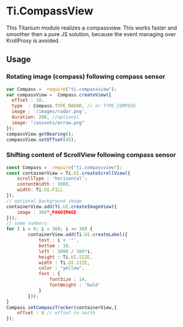 # Ti.CompassView

This Titanium module realizes a compassview. This works faster and smoother then a pure JS solution, because the event managing over KrollProxy is avoided.
 
 ## Usage
 
 ### Rotating image (compass) following compass sensor
 
 ```javascript
 var Compass =  require("ti.compassview"); 
 var compassView =  Compass.createView({
   offset : 10,
   type  : Compass.TYPE_RADAR, // or TYPE_COMPASS
   image : '/images/radar.png',
   duration: 200, //optional
   image: "/asssets/arrow.png"
 });
 compassView.getBearing();
 compassView.setOffset(45); 
```

### Shifting content of ScrollView following compass sensor

```javascript
const Compass =  require("ti.compassview"); 
const containerView = Ti.UI.createScrollView({
	scrollType : 'horizontal';
	contentWidth : 3000,
	width: Ti.UI.FILL
});
// optional background image
containerView.add(Ti.UI.createImageView({
	image : 360°_PANOIMAGE
}));
// some numbers:
for ( i = 0; i < 360; i += 30) {
		containerView.add(Ti.UI.createLabel({
			text : i + '°',
			bottom : 10,
			left : 3000 / 360*i,
			height : Ti.UI.SIZE,
			width : Ti.UI.SIZE,
			color : "yellow",
			font : {
				fontSize : 14,
				fontWeight : 'bold'
			}
		}));
}
Compass.setCompassTracker(containerView,{
	offset : 0 // offset to north
});
```